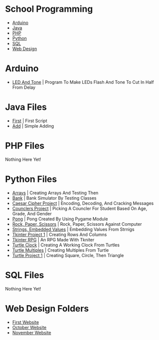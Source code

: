 <h1>School Programming</h1>
<ul>
  <li><a href="https://github.com/donvoo/school/tree/master/arduino" target="_blank">Arduino</a></li>
  <li><a href="https://github.com/donvoo/school/tree/master/java" target="_blank">Java</a></li>
  <li><a href="https://github.com/donvoo/school/tree/master/php" target="_blank">PHP</a></li>
  <li><a href="https://github.com/donvoo/school/tree/master/python" target="_blank">Python</a></li>
  <li><a href="https://github.com/donvoo/school/tree/master/sql" target="_blank">SQL</a></li>
  <li><a href="https://github.com/donvoo/school/tree/master/web_design" target="_blank">Web Design</a></li>
</ul>

<h1>Arduino</h1>
<ul>
  <li><a href="https://github.com/donvoo/school/blob/master/arduino/LED_And_Tone.ino" target="_blank">LED And Tone</a> | Program To Make LEDs Flash And Tone To Cut In Half From Delay</li>
</ul>

<h1>Java Files</h1>
<ul>
  <li><a href="https://github.com/donvoo/school/blob/master/java/start.java" target="_blank">First</a> |   First Script</li>
  <li><a href="https://github.com/donvoo/school/blob/master/java/add.java" target="_blank">Add</a> |   Simple Adding</li>
</ul>

<h1>PHP Files</h1>
<p>Nothing Here Yet!</p>

<h1>Python Files</h1>
<ul>
  <li><a href="https://github.com/donvoo/school/blob/master/python/arrays.py" target="_blank">Arrays</a> | Creating Arrays And Testing Then</li>
  <li><a href="https://github.com/donvoo/school/blob/master/python/Bank.py" target="_blank">Bank</a> | Bank Simulator By Testing Classes</li>
  <li><a href="https://github.com/donvoo/school/blob/master/python/Caesar_Cipher_Project.py" target="_blank">Caesar Cipher   Project</a> | Encoding, Decoding, And Cracking Messages</li>
  <li><a href="https://github.com/donvoo/school/blob/master/python/Counclers.py" target="_blank">Counclers Project</a> | Picking A Councler For Student Based On Age, Grade, And Gender</li>
  <li><a href="https://github.com/donvoo/school/blob/master/python/Pong.py" target="_blank">Pong</a> | Pong Created By Using Pygame Module</li>
  <li><a href="https://github.com/donvoo/school/blob/master/python/RPS.py" target="_blank">Rock, Paper, Scissors</a> | Rock, Paper, Scissors Against Computer</li>
  <li><a href="https://github.com/donvoo/school/blob/master/python/SEV.py" target="_blank">Strings, Embedded Values</a> | Embedding Values From Strnigs</li>
  <li><a href="https://github.com/donvoo/school/blob/master/python/Tkinter_Project_01.py" target="_blank">Tkinter Project 1</a> | Creating Rows And Columns</li>
  <li><a href="https://github.com/donvoo/school/blob/master/python/Tkinter_RPG.py" target="_blank">Tkinter RPG</a> | An RPG Made With Tkniter</li>
  <li><a href="https://github.com/donvoo/school/blob/master/python/Turtle_Clock.py" target="_blank">Turtle Clock</a> | Creating A Working Clock From Turtles</li>
  <li><a href="https://github.com/donvoo/school/blob/master/python/Turtle_Multiple.py" target="_blank">Turtle Multiples</a> | Creating Multiples From Turtle</li>
  <li><a href="https://github.com/donvoo/school/blob/master/python/Turtle_Project_01.py" target="_blank">Turtle Project 1</a> | Creating Square, Circle, Then Triangle</li>
</ul>

<h1>SQL Files</h1>
<p>Nothing Here Yet!</p>

<h1>Web Design Folders</h1>
<ul>
  <li><a href="https://github.com/donvoo/school/tree/master/web_design/first_website" target="_blank">First Website</a></li>
  <li><a href="https://github.com/donvoo/school/tree/master/web_design/DonOct" target="_blank">October Website</a></li>
  <li><a href="https://github.com/donvoo/school/tree/master/web_design/DonNov" target="_blank">November Website</a></li>
</ul>
